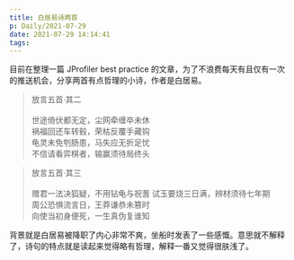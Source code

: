 ```yaml
---
title: 白居易诗两首
p: Daily/2021-07-29
date: 2021-07-29 14:14:41
tags:
---
```


目前在整理一篇 JProfiler best practice 的文章，为了不浪费每天有且仅有一次的推送机会，分享两首有点哲理的小诗，作者是白居易。
<!-- more -->  

> 放言五首·其二 <br> <br>
世途倚伏都无定，尘网牵缠卒未休 <br>
祸福回还车转毂，荣枯反覆手藏钩 <br>
龟灵未免刳肠患，马失应无折足忧 <br>
不信请看弈棋者，输赢须待局终头 <br>

> 放言五首·其三 <br> <br>
赠君一法决狐疑，不用钻龟与祝蓍
试玉要烧三日满，辨材须待七年期 <br>
周公恐惧流言日，王莽谦恭未篡时 <br>
向使当初身便死，一生真伪复谁知 <br>

背景就是白居易被降职了内心非常不爽，坐船时发表了一些感慨。意思就不解释了，诗句的特点就是读起来觉得略有哲理，解释一番又觉得很肤浅了。



